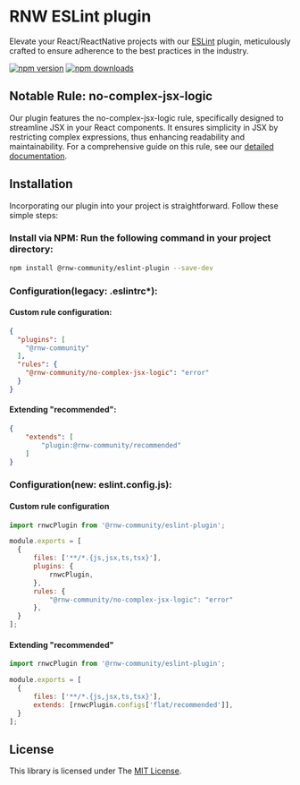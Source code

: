 # RNW ESLint plugin

Elevate your React/ReactNative projects with our [ESLint](https://eslint.org) plugin, meticulously crafted to ensure adherence to the best practices in the industry.

[![npm version](https://badge.fury.io/js/%40rnw-community%2Feslint-plugin.svg)](https://badge.fury.io/js/%40rnw-community%2Feslint-plugin)
[![npm downloads](https://img.shields.io/npm/dm/%40rnw-community%2Feslint-plugin.svg)](https://www.npmjs.com/package/%40rnw-community%2Feslint-plugin)

## Notable Rule: no-complex-jsx-logic

Our plugin features the no-complex-jsx-logic rule, specifically designed to streamline JSX in your React components.
It ensures simplicity in JSX by restricting complex expressions, thus enhancing readability and maintainability.
For a comprehensive guide on this rule, see our [detailed documentation](./src/rules/no-complex-jsx-logic/no-complex-jsx-logic.md).

## Installation

Incorporating our plugin into your project is straightforward. Follow these simple steps:

### Install via NPM: Run the following command in your project directory:
```sh
npm install @rnw-community/eslint-plugin --save-dev
```

### Configuration(legacy: .eslintrc*):
#### Custom rule configuration:
```json
{
  "plugins": [
    "@rnw-community"
  ],
  "rules": {
    "@rnw-community/no-complex-jsx-logic": "error"
  }
}
```

#### Extending "recommended":
```json
{
    "extends": [
        "plugin:@rnw-community/recommended"
    ]
}
```

### Configuration(new: eslint.config.js):

#### Custom rule configuration
```js
import rnwcPlugin from '@rnw-community/eslint-plugin';

module.exports = [
  {
      files: ['**/*.{js,jsx,ts,tsx}'],
      plugins: {
          rnwcPlugin,
      },
      rules: {
          "@rnw-community/no-complex-jsx-logic": "error"
      },
  }
];
```

#### Extending "recommended"
```js
import rnwcPlugin from '@rnw-community/eslint-plugin';

module.exports = [
  {
      files: ['**/*.{js,jsx,ts,tsx}'],
      extends: [rnwcPlugin.configs['flat/recommended']],
  }
];
```

## License

This library is licensed under The [MIT License](./LICENSE.md).
